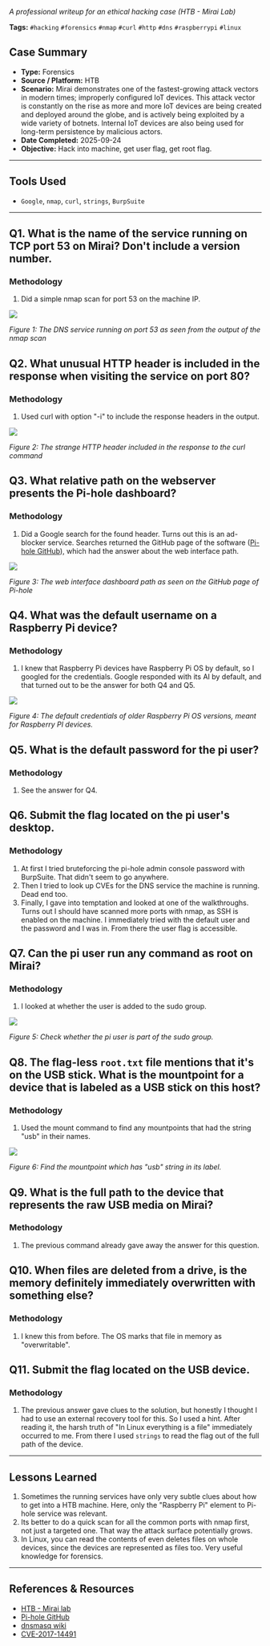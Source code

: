 *A professional writeup for an ethical hacking case (HTB - Mirai Lab)*

**Tags:** `#hacking` `#forensics` `#nmap` `#curl` `#http` `#dns` `#raspberrypi` `#linux`

## Case Summary

- **Type:** Forensics
- **Source / Platform:** HTB
- **Scenario:** Mirai demonstrates one of the fastest-growing attack vectors in modern times; improperly configured IoT devices. This attack vector is constantly on the rise as more and more IoT devices are being created and deployed around the globe, and is actively being exploited by a wide variety of botnets. Internal IoT devices are also being used for long-term persistence by malicious actors.
- **Date Completed:** 2025-09-24
- **Objective:** Hack into machine, get user flag, get root flag.

---

## Tools Used
- `Google`, `nmap`, `curl`, `strings`, `BurpSuite`
---

## Q1. What is the name of the service running on TCP port 53 on Mirai? Don't include a version number.

### Methodology
1.  Did a simple nmap scan for port 53 on the machine IP.

   ![](./assets/Q1_1.png)

   *Figure 1: The DNS service running on port 53 as seen from the output of the nmap scan*

## Q2. What unusual HTTP header is included in the response when visiting the service on port 80?

### Methodology
1.  Used curl with option "-i" to include the response headers in the output.

   ![](./assets/Q2_1.png)

   *Figure 2: The strange HTTP header included in the response to the curl command*

## Q3. What relative path on the webserver presents the Pi-hole dashboard?

### Methodology
1.  Did a Google search for the found header. Turns out this is an ad-blocker service. Searches returned the GitHub page of the software ([Pi-hole GitHub](https://github.com/pi-hole/pi-hole)), which had the answer about the web interface path.

   ![](./assets/Q3_1.png)

   *Figure 3: The web interface dashboard path as seen on the GitHub page of Pi-hole*

## Q4. What was the default username on a Raspberry Pi device?

### Methodology
1.  I knew that Raspberry Pi devices have Raspberry Pi OS by default, so I googled for the credentials. Google responded with its AI by default, and that turned out to be the answer for both Q4 and Q5.

   ![](./assets/Q4_1.png)

   *Figure 4: The default credentials of older Raspberry Pi OS versions, meant for Raspberry PI devices.*

## Q5. What is the default password for the pi user?
### Methodology
1.  See the answer for Q4.


## Q6. Submit the flag located on the pi user's desktop.
### Methodology
1.  At first I tried bruteforcing the pi-hole admin console password with BurpSuite. That didn't seem to go anywhere.
2.  Then I tried to look up CVEs for the DNS service the machine is running. Dead end too.
3.  Finally, I gave into temptation and looked at one of the walkthroughs. Turns out I should have scanned more ports with nmap, as SSH is enabled on the machine. I immediately tried with the default user and the password and I was in. From there the user flag is accessible.

## Q7. Can the pi user run any command as root on Mirai?
### Methodology
1.  I looked at whether the user is added to the sudo group.

   ![](./assets/Q7_1.png)

   *Figure 5: Check whether the pi user is part of the sudo group.*

## Q8. The flag-less `root.txt` file mentions that it's on the USB stick. What is the mountpoint for a device that is labeled as a USB stick on this host?
### Methodology
1.  Used the mount command to find any mountpoints that had the string "usb" in their names.

   ![](./assets/Q8_1.png)

   *Figure 6: Find the mountpoint which has "usb" string in its label.*

## Q9. What is the full path to the device that represents the raw USB media on Mirai?
### Methodology
1.  The previous command already gave away the answer for this question.

## Q10. When files are deleted from a drive, is the memory definitely immediately overwritten with something else?
### Methodology
1.  I knew this from before. The OS marks that file in memory as "overwritable".

## Q11. Submit the flag located on the USB device.
### Methodology
1.  The previous answer gave clues to the solution, but honestly I thought I had to use an external recovery tool for this. So I used a hint. After reading it, the harsh truth of "In Linux everything is a file" immediately occurred to me. From there I used `strings` to read the flag out of the full path of the device.


---

## Lessons Learned

1. Sometimes the running services have only very subtle clues about how to get into a HTB machine. Here, only the "Raspberry Pi" element to Pi-hole service was relevant.
2. Its better to do a quick scan for all the common ports with nmap first, not just a targeted one. That way the attack surface potentially grows.
3. In Linux, you can read the contents of even deletes files on whole devices, since the devices are represented as files too. Very useful knowledge for forensics. 

---

## References & Resources
- [HTB - Mirai lab](https://app.hackthebox.com/machines/Mirai)
- [Pi-hole GitHub](https://github.com/pi-hole/pi-hole)
- [dnsmasq wiki](https://en.wikipedia.org/wiki/Dnsmasq)
- [CVE-2017-14491](https://nvd.nist.gov/vuln/detail/cve-2017-14491)
